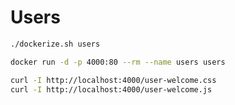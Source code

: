 # Users

```bash
./dockerize.sh users
```

```bash
docker run -d -p 4000:80 --rm --name users users 
```

```bash
curl -I http://localhost:4000/user-welcome.css
curl -I http://localhost:4000/user-welcome.js
```